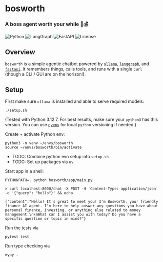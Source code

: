 # bosworth 
### A boss agent worth your while 🦾💰

![Python](https://img.shields.io/badge/python-3.12-blue)
![LangGraph](https://img.shields.io/badge/langgraph-🧠-purple)
![FastAPI](https://img.shields.io/badge/framework-fastapi-009688)
![License](https://img.shields.io/github/license/BrandenOlson/bosworth)

## Overview

`bosworth` is a simple agentic chatbot powered by [`ollama`](https://ollama.com), [`langgraph`](https://www.langchain.com/langgraph), and [`fastapi`](https://fastapi.tiangolo.com).
It remembers things, calls tools, and runs with a single `curl` (though a CLI / GUI are on the horizon!).


## Setup 

First make sure `ollama` is installed and able to serve required models:
```commandline
./setup.sh
```

(Tested with Python 3.12.7.
For best results, make sure your `python3` has this version.
You can use [`pyenv`](https://github.com/pyenv/pyenv) for local `python` versioning if needed.)



Create + activate Python env:

```commandline
python3 -m venv ~/envs/bosworth
source ~/envs/bosworth/bin/activate
```

- TODO: Combine python evn setup into `setup.sh`
- TODO: Set up packages via `uv`

Start app in a shell:
```commandline
PYTHONPATH=. python bosworth/app/main.py
```


```commandline
> curl localhost:8000/chat -X POST -H 'Content-Type: application/json' -d '{"query": "hello"}' && echo

{"content":"Hello! It's great to meet you! I'm Bosworth, your friendly finance AI agent. I'm here to help answer any questions you have about personal finance, investing, or anything else related to money management.\n\nWhat can I assist you with today? Do you have a specific question or topic in mind?"}
```

Run the tests via
```commandline
pytest test
```

Run type checking via
```commandline
mypy .
```